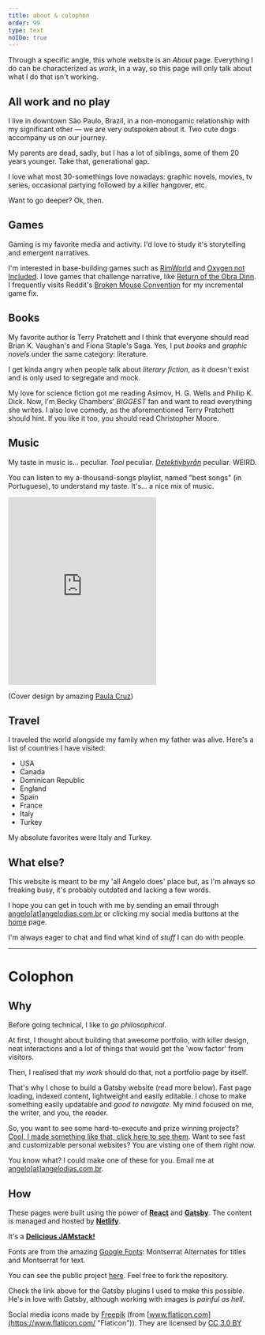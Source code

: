 ```yaml
---
title: about & colophon
order: 99
type: text
noIDo: true
---
```


Through a specific angle, this whole website is an *About* page. Everything I do can be characterized as *work*, in a way, so this page will only talk about what I do that isn't working.

## All work and no play

I live in downtown São Paulo, Brazil, in a non-monogamic relationship with my significant other — we are very outspoken about it. Two cute dogs accompany us on our journey.

My parents are dead, sadly, but I has a lot of siblings, some of them 20 years younger. Take that, generational gap.

I love what most 30-somethings love nowadays: graphic novels, movies, tv series, occasional partying followed by a killer hangover, etc.

Want to go deeper? Ok, then.

## Games

Gaming is my favorite media and activity. I'd love to study it's storytelling and emergent narratives.

I'm interested in base-building games such as [RimWorld](https://www.rockpapershotgun.com/2016/08/12/how-rimworld-generates-great-stories/) and [Oxygen not Included](https://store.steampowered.com/app/457140/Oxygen_Not_Included/). I love games that challenge narrative, like [Return of the Obra Dinn](https://obradinn.com/). I frequently visits Reddit's [Broken Mouse Convention](https://www.reddit.com/r/incremental_games/) for my incremental game fix.

## Books

My favorite author is Terry Pratchett and I think that everyone should read Brian K. Vaughan's and Fiona Staple's Saga. Yes, I put *books* and *graphic novels* under the same category: literature.

I get kinda angry when people talk about *literary fiction*, as it doesn't exist and is only used to segregate and mock.

My love for science fiction got me reading Asimov, H. G. Wells and Philip K. Dick. Now, I'm Becky Chambers' *BIGGEST* fan and want to read everything she writes. I also love comedy, as the aforementioned Terry Pratchett should hint. If you like it too, you should read Christopher Moore.

## Music

My taste in music is... peculiar. *Tool* peculiar. [*Detektivbyrån*](https://www.youtube.com/watch?v=wBU3waTWrv8) peculiar. WEIRD.

You can listen to my a-thousand-songs playlist, named "best songs" (in Portuguese), to understand my taste. It's... a nice mix of music.

<iframe src="https://open.spotify.com/embed/playlist/7zWHV69ACbsn0MMNkJObcS" width="300" height="380" frameborder="0" allowtransparency="true" allow="encrypted-media"></iframe>

(Cover design by amazing [Paula Cruz](https://www.instagram.com/thepaulacruz/))

## Travel

I traveled the world alongside my family when my father was alive. Here's a list of countries I have visited:

- USA
- Canada
- Dominican Republic
- England
- Spain
- France
- Italy
- Turkey

My absolute favorites were Italy and Turkey.

## What else?

This website is meant to be my 'all Angelo does' place but, as I'm always so freaking busy, it's probably outdated and lacking a few words.

I hope you can get in touch with me by sending an email through [angelo\[at\]angelodias.com.br](mailto:angelo@angelodias.com.br) or clicking my social media buttons at the [home](/) page.

I'm always eager to chat and find what kind of *stuff* I can do with people.

---

# Colophon

## Why

Before going technical, I like to *go philosophical*.

At first, I thought about building that awesome portfolio, with killer design, neat interactions and a lot of things that would get the 'wow factor' from visitors.

Then, I realised that *my work* should do that, not a portfolio page by itself.

That's why I chose to build a Gatsby website (read more below). Fast page loading, indexed content, lightweight and easily editable. I chose to make something easily updatable and *good to navigate*. My mind focused on me, the writer, and you, the reader.

So, you want to see some hard-to-execute and prize winning projects? [Cool, I made something like that, click here to see them](/coding). Want to see fast and customizable personal websites? You are visting one of them right now.

You know what? I could make one of these for you. Email me at [angelo\[at\]angelodias.com.br](mailto:angelo@angelodias.com.br).

## How

These pages were built using the power of [**React**](https://reactjs.org/) and [**Gatsby**](https://gatsbyjs.org). The content is managed and hosted by [**Netlify**](https://www.netlify.com/).

It's a [**Delicious JAMstack!**](https://jamstack.org/)

Fonts are from the amazing [Google Fonts](https://fonts.google.com/): Montserrat Alternates for titles and Montserrat for text.

You can see the public project [here](https://github.com/angelod1as/portfolio). Feel free to fork the repository.

Check the link above for the Gatsby plugins I used to make this possible. He's in love with Gatsby, although working with images is *painful as hell*.

Social media icons made by [Freepik](https://www.freepik.com/ "Freepik") (from [www.flaticon.com](https://www.flaticon.com/ "Flaticon")). They are licensed by [CC 3.0 BY](http://creativecommons.org/licenses/by/3.0/ "Creative Commons BY 3.0")
